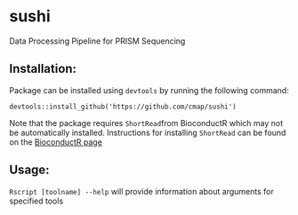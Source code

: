 # sushi
Data Processing Pipeline for PRISM Sequencing

## Installation:

Package can be installed using `devtools` by running the following command:

`devtools::install_github('https://github.com/cmap/sushi')`

Note that the package requires `ShortRead`from BioconductR which may not be automatically installed. 
Instructions for installing `ShortRead` can be found on the [BioconductR page](https://bioconductor.org/packages/release/bioc/html/ShortRead.html)

## Usage: 
`Rscript [toolname] --help` will provide information about arguments for specified tools
